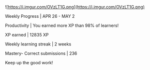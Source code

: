 ![https://i.imgur.com/OVzLT1G.png](https://i.imgur.com/OVzLT1G.png)


Weekly Progress | APR 26 - MAY 2

Productivity | You earned more XP than 98% of learners!

XP earned | 12835 XP

Weekly learning streak | 2 weeks

Mastery- Correct submissions | 236

Keep up the good work!
